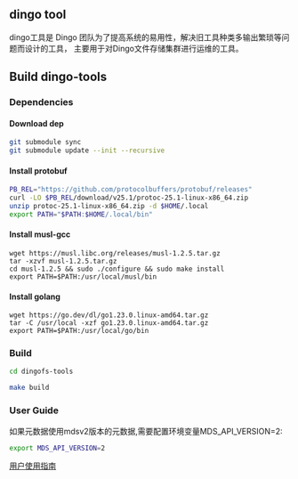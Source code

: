 ## dingo tool 

dingo工具是 Dingo 团队为了提高系统的易用性，解决旧工具种类多输出繁琐等问题而设计的工具，
主要用于对Dingo文件存储集群进行运维的工具。

## Build dingo-tools

### Dependencies

#### Download dep

```sh
git submodule sync
git submodule update --init --recursive
```
#### Install protobuf

```sh
PB_REL="https://github.com/protocolbuffers/protobuf/releases"
curl -LO $PB_REL/download/v25.1/protoc-25.1-linux-x86_64.zip
unzip protoc-25.1-linux-x86_64.zip -d $HOME/.local
export PATH="$PATH:$HOME/.local/bin"
```

#### Install musl-gcc

```shell
wget https://musl.libc.org/releases/musl-1.2.5.tar.gz
tar -xzvf musl-1.2.5.tar.gz
cd musl-1.2.5 && sudo ./configure && sudo make install
export PATH=$PATH:/usr/local/musl/bin
```

#### Install golang

```shell
wget https://go.dev/dl/go1.23.0.linux-amd64.tar.gz
tar -C /usr/local -xzf go1.23.0.linux-amd64.tar.gz
export PATH=$PATH:/usr/local/go/bin
```

### Build 
```sh
cd dingofs-tools

make build
```

### User Guide 

如果元数据使用mdsv2版本的元数据,需要配置环境变量MDS_API_VERSION=2:
```sh
export MDS_API_VERSION=2
```

[用户使用指南](./docs/userguide.md)